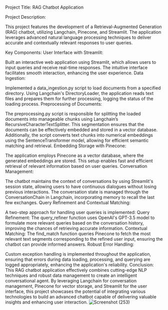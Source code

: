 Project Title: RAG Chatbot Application

Project Description:

This project features the development of a Retrieval-Augmented Generation (RAG) chatbot, utilizing Langchain, Pinecone, and Streamlit. The application leverages advanced natural language processing techniques to deliver accurate and contextually relevant responses to user queries.

Key Components:
User Interface with Streamlit:

Built an interactive web application using Streamlit, which allows users to input queries and receive real-time responses. The intuitive interface facilitates smooth interaction, enhancing the user experience.
Data Ingestion:

Implemented a data_ingestion.py script to load documents from a specified directory. Using Langchain's DirectoryLoader, the application reads text files and prepares them for further processing, logging the status of the loading process.
Preprocessing of Documents:

The preprocessing.py script is responsible for splitting the loaded documents into manageable chunks using Langchain’s RecursiveCharacterTextSplitter. This segmentation ensures that the documents can be effectively embedded and stored in a vector database.
Additionally, the script converts text chunks into numerical embeddings using the SentenceTransformer model, allowing for efficient semantic matching and retrieval.
Embedding Storage with Pinecone:

The application employs Pinecone as a vector database, where the generated embeddings are stored. This setup enables fast and efficient retrieval of relevant information based on user queries.
Conversation Management:

The chatbot maintains the context of conversations by using Streamlit's session state, allowing users to have continuous dialogues without losing previous interactions.
The conversation state is managed through the ConversationChain in Langchain, incorporating memory to recall the last few exchanges.
Query Refinement and Contextual Matching:

A two-step approach for handling user queries is implemented:
Query Refinement: The query_refiner function uses OpenAI's GPT-3.5 model to formulate more relevant queries based on the conversation history, improving the chances of retrieving accurate information.
Contextual Matching: The find_match function queries Pinecone to fetch the most relevant text segments corresponding to the refined user input, ensuring the chatbot can provide informed answers.
Robust Error Handling:

Custom exception handling is implemented throughout the application, ensuring that errors during data loading, processing, and querying are logged appropriately, enhancing the application's reliability.
Conclusion:
This RAG chatbot application effectively combines cutting-edge NLP techniques and robust data management to create an intelligent conversational agent. By leveraging Langchain for conversation management, Pinecone for vector storage, and Streamlit for the user interface, this project showcases the potential of integrating various technologies to build an advanced chatbot capable of delivering valuable insights and enhancing user interaction.
![Screenshot (253)](https://github.com/user-attachments/assets/386c5d77-5477-42c8-ad23-b947d45be6f5)

